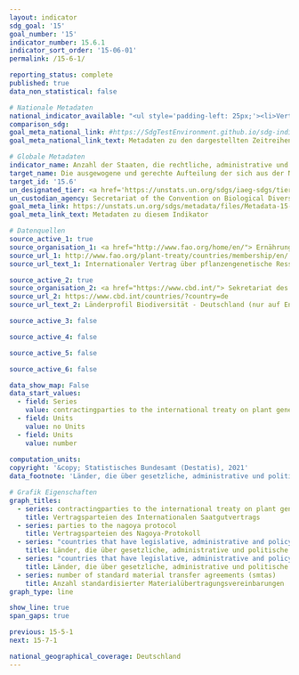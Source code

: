 ```yaml
---
layout: indicator    
sdg_goal: '15'    
goal_number: '15'    
indicator_number: 15.6.1    
indicator_sort_order: '15-06-01'    
permalink: /15-6-1/    

reporting_status: complete    
published: true    
data_non_statistical: false    

# Nationale Metadaten    
national_indicator_available: "<ul style='padding-left: 25px;'><li>Vertragsparteien des Internationalen Saatgutvertrags</li> <li> Vertragsparteien des Nagoya-Protokoll</li> <li> Länder, die über gesetzliche, administrative und politische Rahmenbedingungen oder Maßnahmen verfügen, die über das Online-Berichtssystem zur Einhaltung des Internationalen Saatgutvertrag gemeldet wurden</li> <li> Länder, die über gesetzliche, administrative und politische Rahmenbedingungen oder Maßnahmen verfügen, die dem Access and Benefit-Sharing Clearing-House gemeldet wurden</li> <li> Anzahl standardisierter Material&shy;übertragungs&shy;vereinbarungen</li></ul>"    
comparison_sdg:     
goal_meta_national_link: #https://SdgTestEnvironment.github.io/sdg-indicators/public/MetaDe/15.6.1.pdf    
goal_meta_national_link_text: Metadaten zu den dargestellten Zeitreihen    

# Globale Metadaten    
indicator_name: Anzahl der Staaten, die rechtliche, administrative und politische Rahmenbedingungen verabschiedet haben, um Vorteile gerecht und gleichmäßig zu verteilen    
target_name: Die ausgewogene und gerechte Aufteilung der sich aus der Nutzung der genetischen Ressourcen ergebenden Vorteile und den angemessenen Zugang zu diesen Ressourcen fördern, wie auf internationaler Ebene vereinbart    
target_id: '15.6'    
un_designated_tier: <a href='https://unstats.un.org/sdgs/iaeg-sdgs/tier-classification/' title='Klicken Sie hier um weitere Informationen zur UN-Tier-Klassifikation zu erhalten.'  target='_blank'>Tier I</a>    
un_custodian_agency: Secretariat of the Convention on Biological Diversity (CBD)    
goal_meta_link: https://unstats.un.org/sdgs/metadata/files/Metadata-15-06-01.pdf    
goal_meta_link_text: Metadaten zu diesem Indikator        

# Datenquellen
source_active_1: true
source_organisation_1: <a href="http://www.fao.org/home/en/"> Ernährungs- und Landwirtschaftsorganisation der Vereinten Nationen </a>
source_url_1: http://www.fao.org/plant-treaty/countries/membership/en/
source_url_text_1: Internationaler Vertrag über pflanzengenetische Ressourcen für Ernährung und Landwirtschaft (nicht auf Deutsch verfügbar)

source_active_2: true
source_organisation_2: <a href="https://www.cbd.int/"> Sekretariat des Übereinkommens über die biologische Vielfalt </a>
source_url_2: https://www.cbd.int/countries/?country=de
source_url_text_2: Länderprofil Biodiversität - Deutschland (nur auf Englisch verfügbar)

source_active_3: false

source_active_4: false

source_active_5: false

source_active_6: false

data_show_map: False    
data_start_values:
  - field: Series
    value: contractingparties to the international treaty on plant genetic resources for food and agriculture
  - field: Units
    value: no Units
  - field: Units
    value: number
   
computation_units:     
copyright: '&copy; Statistisches Bundesamt (Destatis), 2021'    
data_footnote: 'Länder, die über gesetzliche, administrative und politische Rahmenbedingungen oder Maßnahmen verfügen, die über das Online-Berichtssystem zur Einhaltung des Internationalen Saatgutvertrag gemeldet wurde: Die Zeitreihe bezieht sich auf das Online-Berichtssystem. Die Rahmenbedingungen und Maßnahmen bestanden schon vorher. Anzahl standardisierter Materialübertragungsvereinbarungen: Kummulitative Werte'    

# Grafik Eigenschaften    
graph_titles:
  - series: contractingparties to the international treaty on plant genetic resources for food and agriculture
    title: Vertragsparteien des Internationalen Saatgutvertrags
  - series: parties to the nagoya protocol
    title: Vertragsparteien des Nagoya-Protokoll
  - series: "countries that have legislative, administrative and policy framework or measures reported through the online reporting system on compliance  of the international treaty on plant genetic resources for food and agriculture"
    title: Länder, die über gesetzliche, administrative und politische Rahmenbedingungen oder Maßnahmen verfügen, die über das Online-Berichtssystem zur Einhaltung des Internationalen Saatgutvertrag gemeldet wurden
  - series: "countries that have legislative, administrative and policy framework or measures reported to the access and benefit-sharing clearing-house"
    title: Länder, die über gesetzliche, administrative und politische Rahmenbedingungen oder Maßnahmen verfügen, die dem Access and Benefit-Sharing Clearing-House gemeldet wurden
  - series: number of standard material transfer agreements (smtas)
    title: Anzahl standardisierter Materialübertragungsvereinbarungen    
graph_type: line    

show_line: true
span_gaps: true    

previous: 15-5-1    
next: 15-7-1    

national_geographical_coverage: Deutschland    
---
```


<span></span>
